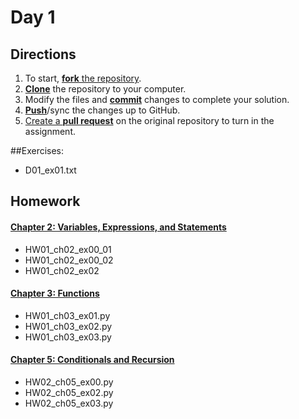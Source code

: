 # Day 1

## Directions

1. To start, [**fork** the repository][forking].
2. [**Clone**][ref-clone] the repository to your computer.
3. Modify the files and [**commit**][ref-commit] changes to complete your solution.
4. [**Push**][ref-push]/sync the changes up to GitHub.
5. [Create a **pull request**][pull-request] on the original repository to turn in the assignment.

##Exercises:
+ D01_ex01.txt



## Homework
#### [Chapter 2: Variables, Expressions, and Statements][ch2]
+ HW01_ch02_ex00_01
+ HW01_ch02_ex00_02
+ HW01_ch02_ex02

#### [Chapter 3: Functions][ch3]
+ HW01_ch03_ex01.py
+ HW01_ch03_ex02.py
+ HW01_ch03_ex03.py

#### [Chapter 5: Conditionals and Recursion][ch5]
+ HW02_ch05_ex00.py
+ HW02_ch05_ex02.py
+ HW02_ch05_ex03.py

<!-- Links -->

[forking]: https://guides.github.com/activities/forking/
[ref-clone]: http://gitref.org/creating/#clone
[ref-commit]: http://gitref.org/basic/#commit
[ref-push]: http://gitref.org/remotes/#push
[pull-request]: https://help.github.com/articles/creating-a-pull-request

[ch1]: http://greenteapress.com/thinkpython2/html/thinkpython2002.html
[ch2]: http://greenteapress.com/thinkpython2/html/thinkpython2003.html
[ch3]: https://greenteapress.com/thinkpython2/html/thinkpython2004.html
[ch5]: https://greenteapress.com/thinkpython2/html/thinkpython2006.html
